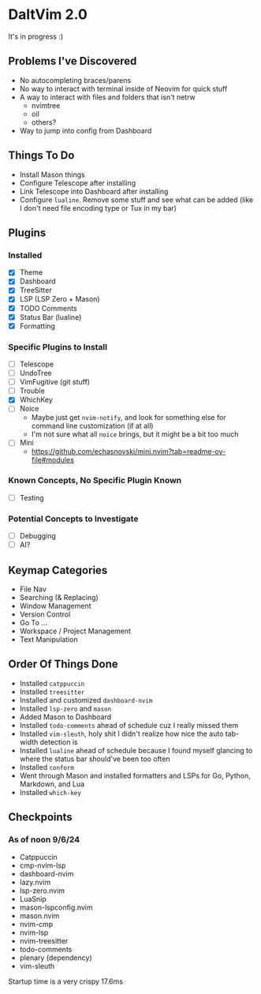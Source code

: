 # DaltVim 2.0

It's in progress :)

## Problems I've Discovered

- No autocompleting braces/parens
- No way to interact with terminal inside of Neovim for quick stuff
- A way to interact with files and folders that isn't netrw
    - nvimtree
    - oil
    - others?
- Way to jump into config from Dashboard

## Things To Do

- Install Mason things
- Configure Telescope after installing
- Link Telescope into Dashboard after installing
- Configure `lualine`. Remove some stuff and see what can be added (like I don't need file encoding type or Tux in my bar)

## Plugins

### Installed

- [x] Theme
- [x] Dashboard
- [x] TreeSitter
- [x] LSP (LSP Zero + Mason)
- [x] TODO Comments
- [x] Status Bar (lualine)
- [x] Formatting

### Specific Plugins to Install

- [ ] Telescope
- [ ] UndoTree
- [ ] VimFugitive (git stuff)
- [ ] Trouble
- [x] WhichKey
- [ ] Noice
    - Maybe just get `nvim-notify`, and look for something else for command line customization (if at all)
    - I'm not sure what all `noice` brings, but it might be a bit too much
- [ ] Mini
    - https://github.com/echasnovski/mini.nvim?tab=readme-ov-file#modules

### Known Concepts, No Specific Plugin Known

- [ ] Testing

### Potential Concepts to Investigate

- [ ] Debugging
- [ ] AI?

## Keymap Categories

- File Nav
- Searching (& Replacing)
- Window Management
- Version Control
- Go To ...
- Workspace / Project Management
- Text Manipulation

## Order Of Things Done

- Installed `catppuccin`
- Installed `treesitter`
- Installed and customized `dashboard-nvim`
- Installed `lsp-zero` and `mason`
- Added Mason to Dashboard
- Installed `todo-comments` ahead of schedule cuz I really missed them
- Installed `vim-sleuth`, holy shit I didn't realize how nice the auto tab-width detection is
- Installed `lualine` ahead of schedule because I found myself glancing to where the status bar should've been too often
- Installed `conform`
- Went through Mason and installed formatters and LSPs for Go, Python, Markdown, and Lua
- Installed `which-key`

## Checkpoints

### As of noon 9/6/24

- Catppuccin
- cmp-nvim-lsp
- dashboard-nvim
- lazy.nvim
- lsp-zero.nvim
- LuaSnip
- mason-lspconfig.nvim
- mason.nvim
- nvim-cmp
- nvim-lsp
- nvim-treesitter
- todo-comments
- plenary (dependency)
- vim-sleuth

Startup time is a very crispy 17.6ms

